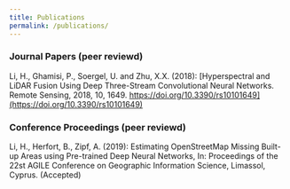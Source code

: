 ```yaml
---
title: Publications
permalink: /publications/
---
```

<h3>Journal Papers (peer reviewd)</h3>

Li, H., Ghamisi, P., Soergel, U. and Zhu, X.X. (2018): [Hyperspectral and LiDAR Fusion Using Deep Three-Stream Convolutional Neural Networks. Remote Sensing, 2018, 10, 1649.
https://doi.org/10.3390/rs10101649](https://doi.org/10.3390/rs10101649) 


<h3>Conference Proceedings (peer reviewd)</h3>

Li, H., Herfort, B., Zipf, A. (2019): Estimating OpenStreetMap Missing Built-up Areas using Pre-trained Deep Neural Networks, In: Proceedings of the 22st AGILE Conference on Geographic Information Science, Limassol, Cyprus. (Accepted)
